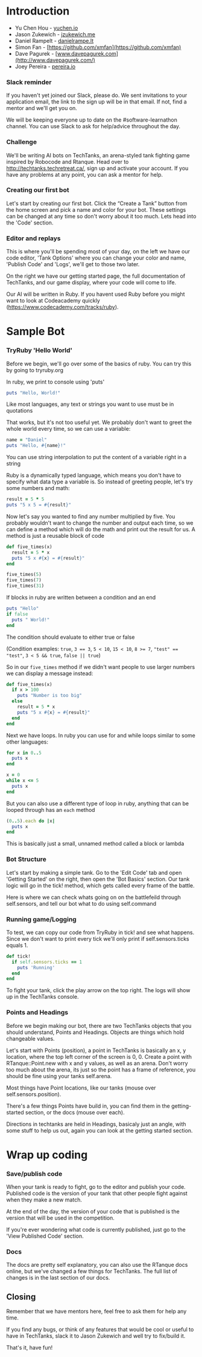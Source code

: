 # Introduction
- Yu Chen Hou - [yuchen.io](http://yuchen.io)
- Jason Zukewich - [jzukewich.me](http://jzukewich.me/)
- Daniel Rampelt - [danielrampe.lt](https://danielrampe.lt/)
- Simon Fan - [https://github.com/xmfan](https://github.com/xmfan)
- Dave Pagurek - [www.davepagurek.com](http://www.davepagurek.com/)
- Joey Pereira - [pereira.io](http://pereira.io/)

### Slack reminder
If you haven't yet joined our Slack, please do. We sent invitations to your application email, the link to the sign up will be in that email. If not, find a mentor and we'll get you on.

We will be keeping everyone up to date on the #software-learnathon channel. You can use Slack to ask for help/advice throughout the day.

### Challenge
We'll be writing AI bots on TechTanks, an arena-styled tank fighting game inspired by Robocode and Rtanque. Head over to http://techtanks.techretreat.ca/, sign up and activate your account. If you have any problems at any point, you can ask a mentor for help.

### Creating our first bot
Let's start by creating our first bot. Click the “Create a Tank” button from the home screen and pick a name and color for your bot. These settings can be changed at any time so don't worry about it too much. Lets head into the 'Code' section.

### Editor and replays
This is where you'll be spending most of your day, on the left we have our code editor, 'Tank Options' where you can change your color and name, 'Publish Code' and 'Logs', we'll get to those two later.

On the right we have our getting started page, the full documentation of TechTanks, and our game display, where your code will come to life.

Our AI will be written in Ruby. If you havent used Ruby before you might want to look at Codeacademy quickly (https://www.codecademy.com/tracks/ruby).



# Sample Bot
### TryRuby 'Hello World'

Before we begin, we'll go over some of the basics of ruby. You can try this by going to tryruby.org

In ruby, we print to console using 'puts'
```ruby
puts "Hello, World!"
```
Like most languages, any text or strings you want to use must be in quotations

That works, but it's not too useful yet. We probably don't want to greet the whole world every time, so we can use a variable:
```ruby
name = "Daniel"
puts "Hello, #{name}!"
```
You can use string interpolation to put the content of a variable right in a string

Ruby is a dynamically typed language, which means you don't have to specify what data type a variable is. So instead of greeting people, let's try some numbers and math:
```ruby
result = 5 * 5
puts "5 x 5 = #{result}"
```

Now let's say you wanted to find any number multiplied by five. You probably wouldn't want to change the number and output each time, so we can define a method which will do the math and print out the result for us. A method is just a reusable block of code
```ruby
def five_times(x)
  result = 5 * x
  puts "5 x #{x} = #{result}"
end

five_times(5)
five_times(7)
five_times(31)
```

If blocks in ruby are written between a condition and an end
```ruby
puts "Hello"
if false
  puts " World!"
end
```
The condition should evaluate to either true or false

(Condition examples: `true`, `3 == 3`, `5 < 10`, `15 < 10`, `8 >= 7`, `"test" == "test"`, `3 < 5 && true`, `false || true`)

So in our `five_times` method if we didn't want people to use larger numbers we can display a message instead:
```ruby
def five_times(x)
  if x > 100
    puts "Number is too big"
  else
    result = 5 * x
    puts "5 x #{x} = #{result}"
  end
end
```

Next we have loops. In ruby you can use for and while loops similar to some other languages:
```ruby
for x in 0..5
  puts x
end

x = 0
while x <= 5
  puts x
end
```

But you can also use a different type of loop in ruby, anything that can be looped through has an `each` method
```ruby
(0..5).each do |x|
  puts x
end
```
This is basically just a small, unnamed method called a block or lambda

### Bot Structure
Let's start by making a simple tank. Go to the 'Edit Code' tab and open 'Getting Started' on the right, then open the 'Bot Basics' section.
Our tank logic will go in the tick! method, which gets called every frame of the battle.

Here is where we can check whats going on on the battlefeild through self.sensors, and tell our bot what to do using self.command

### Running game/Logging
To test, we can copy our code from TryRuby in tick! and see what happens. Since we don't want to print every tick we'll only print if self.sensors.ticks equals 1.

```ruby
def tick!
  if self.sensors.ticks == 1
    puts 'Running'
  end
end
```

To fight your tank, click the play arrow on the top right. The logs will show up in the TechTanks console.

### Points and Headings
Before we begin making our bot, there are two TechTanks objects that you should understand, Points and Headings. Objects are things which hold changeable values.

Let's start with Points (position), a point in TechTanks is basically an x, y location, where the top left corner of the screen is 0, 0. Create a point with RTanque::Point.new with x and y values, as well as an arena. Don't worry too much about the arena, its just so the point has a frame of reference, you should be fine using your tanks self.arena.

Most things have Point locations, like our tanks (mouse over self.sensors.position).

There's a few things Points have build in, you can find them in the getting-started section, or the docs (mouse over each).

Directions in techtanks are held in Headings, basicaly just an angle, with some stuff to help us out, again you can look at the getting started section.



# Wrap up coding
### Save/publish code
When your tank is ready to fight, go to the editor and publish your code. Published code is the version of your tank that other people fight against when they make a new match.

At the end of the day, the version of your code that is published is the version that will be used in the competition.

If you're ever wondering what code is currently published, just go to the 'View Published Code' section.

### Docs
The docs are pretty self explanatory, you can also use the RTanque docs online, but we've changed a few things for TechTanks. The full list of changes is in the last section of our docs.

## Closing
Remember that we have mentors here, feel free to ask them for help any time.

If you find any bugs, or think of any features that would be cool or useful to have in TechTanks, slack it to Jason Zukewich and well try to fix/build it.

That's it, have fun!
